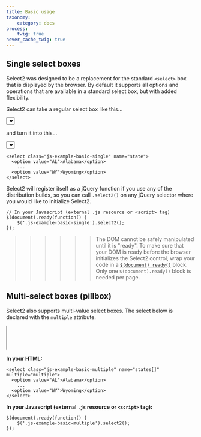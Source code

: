 ```yaml
---
title: Basic usage
taxonomy:
    category: docs
process:
    twig: true
never_cache_twig: true
---
```


## Single select boxes

Select2 was designed to be a replacement for the standard `<select>` box that is displayed by the browser.  By default it supports all options and operations that are available in a standard select box, but with added flexibility.

Select2 can take a regular select box like this...

<select class="js-states form-control"></select>

and turn it into this...

<div class="s2-example">
    <select class="js-example-basic-single js-states form-control"></select>
</div>

```
<select class="js-example-basic-single" name="state">
  <option value="AL">Alabama</option>
    ...
  <option value="WY">Wyoming</option>
</select>
```

<script type="text/javascript" class="js-code-example-basic-single">
$(document).ready(function() {
    $('.js-example-basic-single').select2();
});
</script>

Select2 will register itself as a jQuery function if you use any of the distribution builds, so you can call `.select2()` on any jQuery selector where you would like to initialize Select2.

```
// In your Javascript (external .js resource or <script> tag)
$(document).ready(function() {
    $('.js-example-basic-single').select2();
});
```

>>>>>> The DOM cannot be safely manipulated until it is "ready".  To make sure that your DOM is ready before the browser initializes the Select2 control, wrap your code in a [`$(document).ready()`](https://learn.jquery.com/using-jquery-core/document-ready/) block.  Only one `$(document).ready()` block is needed per page.

## Multi-select boxes (pillbox)

Select2 also supports multi-value select boxes. The select below is declared with the `multiple` attribute.

<div class="s2-example">
  <p>
    <select class="js-example-basic-multiple js-states form-control" multiple="multiple"></select>
  </p>
</div>

**In your HTML:**

```
<select class="js-example-basic-multiple" name="states[]" multiple="multiple">
  <option value="AL">Alabama</option>
    ...
  <option value="WY">Wyoming</option>
</select>
```

**In your Javascript (external `.js` resource or `<script>` tag):**

```
$(document).ready(function() {
    $('.js-example-basic-multiple').select2();
});
```

<script type="text/javascript">
  $.fn.select2.amd.require([
    "select2/core",
    "select2/utils"
  ], function (Select2, Utils, oldMatcher) {
    var $basicSingle = $(".js-example-basic-single");
    var $basicMultiple = $(".js-example-basic-multiple");

    $.fn.select2.defaults.set("width", "100%");

    $basicSingle.select2();
    $basicMultiple.select2();

    function formatState (state) {
      if (!state.id) {
        return state.text;
      }
      var $state = $(
        '<span>' +
          '<img src="vendor/images/flags/' +
            state.element.value.toLowerCase() +
          '.png" class="img-flag" /> ' +
          state.text +
        '</span>'
      );
      return $state;
    };
  });

</script>
